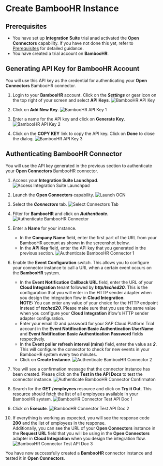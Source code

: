 # Create BambooHR Instance

## Prerequisites 

- You have set up **Integration Suite** trial anad activated the **Open Connectors** capability. If you have not done this yet, refer to [Prerequisites](/exercises/Prerequisites/Prerequisites_for_DEV165.md) for detailed guidance.
- You have created a trial account on **BambooHR**. 

## Generating API Key for BambooHR Account
You will use this API key as the credential for authenticating your **Open Connectors** BambooHR connector.

1. Login to your **BambooHR** account. Click on the ***Settings*** or gear icon on the top right of your screen and select **API Keys**. 
![BambooHR API Key](/exercises/Images/OCN/bamboohr-apikey.png)

2. Click on **Add New Key**. 
![BambooHR API Key 1](/exercises/Images/OCN/bamboohr-add-apikey-1.png)

3. Enter a name for the API key and click on **Generate Key**.
![BambooHR API Key 2](/exercises/Images/OCN/bamboohr-add-apikey-2.png)

4. Click on the **COPY KEY** link to copy the API key. Click on **Done** to close the dialog. 
![BambooHR API Key 3](/exercises/Images/OCN/bamboohr-add-apikey-3.png)

## Authenticating BambooHR Connector
You will use the API key generated in the previous section to authenticate your **Open Connectors** BambooHR connector. 

1. Access your **Integration Suite Launchpad**.
![Access Integration Suite Launchpad](/exercises/Images/Launchpad/cockpit-access-launchpad.png)

2. Launch the **Open Connectors** capability.
![Launch OCN](/exercises/Images/Launchpad/launchpad-select-ocn.png)

3. Select the ***Connectors*** tab.
![Select Connectors Tab](/exercises/Images/OCN/ocn-select-connectors.png)

4. Filter for **BambooHR** and click on ***Authenticate***.
![Authenticate BambooHR Connector](/exercises/Images/OCN/ocn-authenticate-bamboohr.png)

5. Enter a **Name** for your instance. 
    - In the **Company Name** field, enter the first part of the URL from your BambooHR account as shown in the screenshot below. 
    - In the **API Key** field, enter the API key that you generated in the previous section. 
![Authenticate BambooHR Connector 1](/exercises/Images/OCN/ocn-bamboohr-config-connection-1.png)

6. Enable the **Event Configuration** switch. This allows you to configure your connector instance to call a URL when a certain event occurs on the **BambooHR** system. 
    - In the **Event Notification Callback URL** field, enter the URL of your **Cloud Integration** tenant followed by ***http/teched20***. This is the configuration that you will enter in the HTTP sender adapter when you design the integration flow in **Cloud Integration**. 
    <br>**NOTE:** You can enter any value of your choice for the HTTP endpoint instead of ***teched20***. Please make sure that you use the same value when you configure your **Cloud Integration** iflow's HTTP sender adapter configuration. 
    - Enter your email ID and password for your SAP Cloud Platform Trial account in the **Event Notification Basic Authentication UserName** and **Event Notification Basic Authentication Password** fields respectively.
    - In the **Event poller refresh interval (mins)** field, enter the value as ***2***. This will configure the connector to check for new events in your BambooHR system every two minutes. 
    - Click on **Create Instance**. 
![Authenticate BambooHR Connector 2](/exercises/Images/OCN/ocn-bamboohr-config-connection-2.png)

7. You will see a confirmation message that the connector instance has been created. Please click on the **Test in the API Docs** to test the connector instance.
![Authenticate BambooHR Connector Confirmaton](/exercises/Images/OCN/ocn-authenticate-bamboohr-confirmation.png)

8. Search for the **GET /employees** resource and click on **Try it Out**. This resource should fetch the list of all employees available in your BambooHR system. 
![BambooHR Connector Test API Doc 1](/exercises/Images/OCN/ocn-bamboohr-testapidoc-1.png)

9.  Click on **Execute**. 
![BambooHR Connector Test API Doc 2](/exercises/Images/OCN/ocn-bamboohr-testapidoc-2.png)

10. If everything is working as expected, you will see the response code **200** and the list of employees in the response. 
    <br>Additionally, you can see the URL of your **Open Connectors** instance in the **Request URL** field that you will be using in the **Open Connectors** adapter in **Cloud Integration** when you design the integration flow. 
![BambooHR Connector Test API Doc 3](/exercises/Images/OCN/ocn-bamboohr-testapidoc-3.png)

You have now successfully created a **BambooHR** connector instance and tested it in **Open Connectors**. 



  
